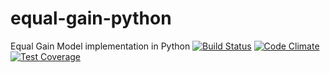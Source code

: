 # equal-gain-python
Equal Gain Model implementation in Python
[![Build Status](https://travis-ci.org/mrJelmert/equal-gain-python.svg?branch=master)](https://travis-ci.org/mrJelmert/equal-gain-python)
[![Code Climate](https://codeclimate.com/github/mrJelmert/equal-gain-python/badges/gpa.svg)](https://codeclimate.com/github/mrJelmert/equal-gain-python)
[![Test Coverage](https://codeclimate.com/github/mrJelmert/equal-gain-python/badges/coverage.svg)](https://codeclimate.com/github/mrJelmert/equal-gain-python/coverage)
